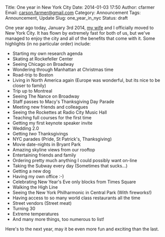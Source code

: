 Title: One year in New York City
Date: 2014-01-03 17:50
Author: cfarmer
Email: carson.farmer@gmail.com
Category: Announcement
Tags: Announcement, Update
Slug: one_year_in_nyc
Status: draft

One year ago today, January 3rd 2014, [my wife][amanda] and I officially moved to New York City. It has flown by extremely fast for both of us, but we've managed to enjoy the city and all of the benefits that come with it. Some highlights (in no particular order) include:

* Starting my own research agenda
* Skating at Rockefeller Center
* Seeing Chicago on Broadway
* Wondering through Manhattan at Christmas time
* Road-trip to Boston
* Living in North America again (Europe was wonderful, but its nice to be closer to family)
* Trip up to Montreal
* Seeing The Nance on Broadway
* Staff passes to Macy's Thanksgiving Day Parade
* Meeting new friends and colleagues
* Seeing the Rockettes at Radio City Music Hall
* Teaching full courses for the first time
* Getting my first keynote speaker invite
* Wedding 2.0
* Getting *two* Thanksgivings
* NYC parades (Pride, St Patrick's, Thanksgiving)
* Movie date-nights in Bryant Park
* Amazing skyline views from our rooftop
* Entertaining friends and family
* Ordering pretty much anything I could possibly want on-line
* Taking the Subway every day (Sometimes that sucks...)
* Getting a new dog
* Having my own office :-)
* Celebrating New Year's Eve only blocks from Times Square
* Walking the High Line
* Seeing the New York Philharmonic in Central Park (With fireworks!)
* Having access to so many world class restaurants all the time
* Street vendors (Street meat)
* Turning 30
* Extreme temperatures
* And many more things, too numerous to list!

Here's to the next year, may it be even more fun and exciting than the last.

[amanda]: https://twitter.com/AmandaFarmerNYC